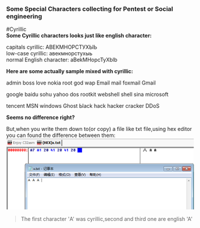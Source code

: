 ### Some Special Characters collecting for Pentest or Social engineering ###
#Cyrillic  
**Some Cyrillic characters looks just like english character:** 

capitals cyrillic: АВЕКМНОРСТУХЫЬ  
low-case cyrillic: авекмнорстухыь  
normal English character: aBekMHopcTyXblb

**Here are some actually sample mixed with cyrillic:**  

аdmin  bоss   lоve  nоkia   rооt  gоd  wаp  Emаil  mаil  foxmаil  Gmаil

gооgle bаidu sоhu yahоо dоs  rооtkit  wеbshell  shеll  sinа  microsоft

tencent  МSN  windоws  Ghоst  Ыack hаck   hаcker   crаcker DDоS

**Seems no difference right?**  

But,when you write them down to(or copy) a file like txt file,using hex editor you can found the difference between them:  
![using Hex editor to check the difference](https://github.com/Arryboom/specialcharacters/blob/master/test1.png)

> The first character 'А' was cyrillic,second and third one are english 'A'
